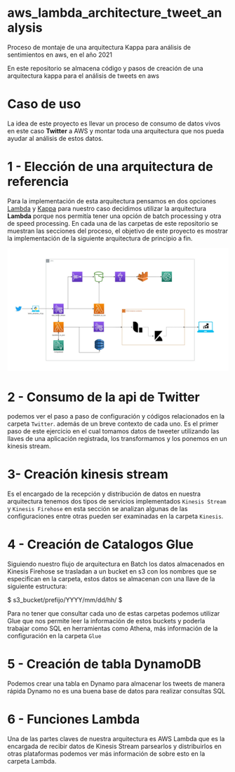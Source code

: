 # aws_lambda_architecture_tweet_analysis
Proceso de montaje de una arquitectura Kappa para análisis de sentimientos en aws, en el año 2021

En este repositorio se almacena código y pasos de creación de una arquitectura kappa para el análisis de tweets en aws

# Caso de uso

La idea de este proyecto es llevar un proceso de consumo de datos vivos en este caso **Twitter** a AWS y montar toda una arquitectura que nos pueda ayudar al análisis de estos datos.

# 1 - Elección de una arquitectura de referencia

Para la implementación de esta arquitectura pensamos en dos opciones [Lambda](https://databricks.com/glossary/lambda-architecture) y [Kappa](https://hazelcast.com/glossary/kappa-architecture/) para nuestro caso decidimos utilizar la arquitectura **Lambda** porque nos permitía tener una opción de batch processing y otra de speed processing. En cada una de las carpetas de este repositorio se muestran las secciones del proceso, el objetivo de este proyecto es mostrar la implementación de la siguiente arquitectura de principio a fin.

![developer portal](./Imagenes/complete_architecture.JPG "Developer Portal Twitter")

# 2 - Consumo de la api de Twitter
podemos ver el paso a paso de configuración y códigos relacionados en la carpeta `Twitter`. además de un breve contexto de cada uno. Es el primer paso de este ejercicio en el cual tomamos datos de tweeter utilizando las llaves de una aplicación registrada, los transformamos y los ponemos en un kinesis stream.

# 3- Creación kinesis stream
Es el encargado de la recepción y distribución de datos en nuestra arquitectura tenemos dos tipos de servicios implementados `Kinesis Stream` y `Kinesis Firehose` en esta sección se analizan algunas de las configuraciones entre otras pueden ser examinadas en la carpeta `Kinesis`.

# 4 - Creación de Catalogos Glue
Siguiendo nuestro flujo de arquitectura en Batch los datos almacenados en Kinesis Firehose se trasladan a un bucket en s3 con los nombres que se especifican en la carpeta, estos datos se almacenan con una llave de la siguiente estructura:

$ s3_bucket/prefijo/YYYY/mm/dd/hh/ $

Para no tener que consultar cada uno de estas carpetas podemos utilizar Glue que nos permite leer la información de estos buckets y poderla trabajar como SQL en herramientas como Athena, más información de la configuración en la carpeta `Glue`

# 5 - Creación de tabla DynamoDB

Podemos crear una tabla en Dynamo para almacenar los tweets de manera rápida Dynamo no es una buena base de datos para realizar consultas SQL 

# 6 - Funciones Lambda
Una de las partes claves de nuestra arquitectura es AWS Lambda que es la encargada de recibir datos de Kinesis Stream parsearlos y distribuirlos en otras plataformas podemos ver más información de sobre esto en la carpeta Lambda.

